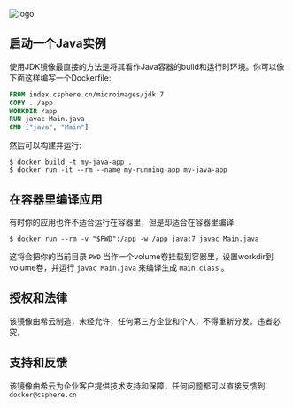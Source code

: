 ![logo](https://csphere.cn/assets/46d0f3f5-19e1-4bf5-a903-93237ed5d032)

## 启动一个Java实例

使用JDK镜像最直接的方法是将其看作Java容器的build和运行时环境。你可以像下面这样编写一个Dockerfile:

```dockerfile
FROM index.csphere.cn/microimages/jdk:7
COPY . /app
WORKDIR /app
RUN javac Main.java
CMD ["java", "Main"]
```

然后可以构建并运行:

```console
$ docker build -t my-java-app .
$ docker run -it --rm --name my-running-app my-java-app
```

## 在容器里编译应用

有时你的应用也许不适合运行在容器里，但是却适合在容器里编译:

```console
$ docker run --rm -v "$PWD":/app -w /app java:7 javac Main.java
```

这将会把你的当前目录 `PWD` 当作一个volume卷挂载到容器里，设置workdir到volume卷，并运行 `javac Main.java` 来编译生成 `Main.class` 。

## 授权和法律

该镜像由希云制造，未经允许，任何第三方企业和个人，不得重新分发。违者必究。

## 支持和反馈

该镜像由希云为企业客户提供技术支持和保障，任何问题都可以直接反馈到: `docker@csphere.cn`

